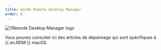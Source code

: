 ```yaml
---
title: macOS Remote Desktop Manager
order: 0
---
```

![!!Remote Desktop Manager logo](https://webdevolutions.blob.core.windows.net/images/projects/remote-desktop-manager/logos/remote-desktop-manager-color-shadow.svg)

Vous pouvez consulter ici des articles de dépannage qui sont spécifiques à {{ en.RDM }} macOS.
